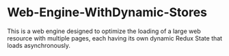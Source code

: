 # Web-Engine-WithDynamic-Stores
This is a web engine designed to optimize the loading of a large web resource with multiple pages, each having its own dynamic Redux State that loads asynchronously.
